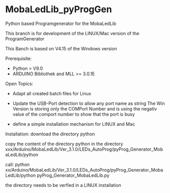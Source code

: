 # MobaLedLib_pyProgGen
Python based Programgenerator for the MobaLedLib

This branch is for development of the LINUX/Mac version of the ProgramGenerator

This Banch is based on V4.15 of the Windows version

Prerequisite:
- Python > V9.0
- ARDUINO Bibliothek and MLL >= 3.0.1E

Open Topics:

- Adapt all created batch files for Linux

- Update the USB-Port detection to allow any port name as string
  The Win Version is storing only the COMPort Number and is using the negativ value of the comport number to show that the port is busy
  
- define a simple installation mechanism for LINUX and Mac


Installation:
download the directory python

copy the content of the directory python in the directory xxx/Arduino/MobaLedLib/Ver_3.1.0/LEDs_AutoProg/pyProg_Generator_MobaLedLib/python

call: python xx/Arduino/MobaLedLib/Ver_3.1.0/LEDs_AutoProg/pyProg_Generator_MobaLedLib/python pyProg_Generator_MobaLedLib.py

the directory needs to be verfied in a LINUX installation

